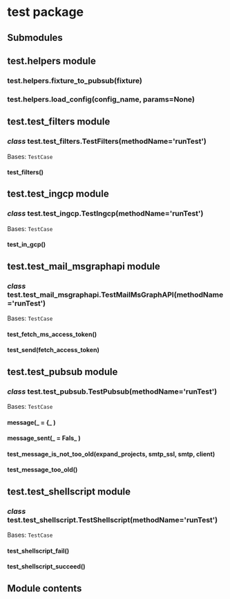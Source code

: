 # test package

## Submodules

## test.helpers module


### test.helpers.fixture_to_pubsub(fixture)

### test.helpers.load_config(config_name, params=None)
## test.test_filters module


### _class_ test.test_filters.TestFilters(methodName='runTest')
Bases: `TestCase`


#### test_filters()
## test.test_ingcp module


### _class_ test.test_ingcp.TestIngcp(methodName='runTest')
Bases: `TestCase`


#### test_in_gcp()
## test.test_mail_msgraphapi module


### _class_ test.test_mail_msgraphapi.TestMailMsGraphAPI(methodName='runTest')
Bases: `TestCase`


#### test_fetch_ms_access_token()

#### test_send(fetch_access_token)
## test.test_pubsub module


### _class_ test.test_pubsub.TestPubsub(methodName='runTest')
Bases: `TestCase`


#### message(_ = {_ )

#### message_sent(_ = Fals_ )

#### test_message_is_not_too_old(expand_projects, smtp_ssl, smtp, client)

#### test_message_too_old()
## test.test_shellscript module


### _class_ test.test_shellscript.TestShellscript(methodName='runTest')
Bases: `TestCase`


#### test_shellscript_fail()

#### test_shellscript_succeed()
## Module contents
